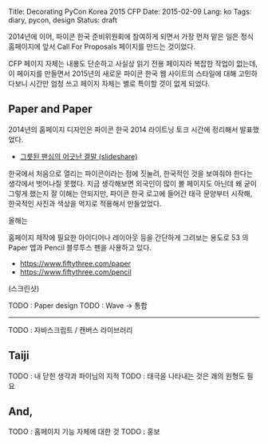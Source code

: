 Title: Decorating PyCon Korea 2015 CFP
Date: 2015-02-09
Lang: ko
Tags: diary, pycon, design
Status: draft


2014년에 이어, 파이콘 한국 준비위원회에 참여하게 되면서 가장 먼저 맡은 일은
정식 홈페이지에 앞서 Call For Proposals 페이지를 만드는 것이었다.

CFP 페이지 자체는 내용도 단순하고 사실상 읽기 전용 페이지라 복잡한 작업이 없는데,
이 페이지를 만들면서 2015년의 새로운 파이콘 한국 웹 사이트의 스타일에 대해 고민하다보니
시간만 엄청 쓰고 페이지 자체는 별로 특이할 것이 없게 되었다.


Paper and Paper
-----------------
2014년의 홈페이지 디자인은 파이콘 한국 2014 라이트닝 토크 시간에 정리해서 발표했었다.

 - [그릇된 팬심의 어긋난 결말 (slideshare)](http://www.slideshare.net/lqez/ss-38513725)

한국에서 처음으로 열리는 파이콘이라는 점에 짓눌려, 한국적인 것을 보여줘야 한다는 생각에서 벗어나질 못했다.
지금 생각해보면 외국인이 많이 볼 페이지도 아닌데 왜 굳이 그렇게 했는지 잘 이해는 안되지만, 
파이콘 한국 로고에 들어간 태극 문양부터 시작해, 한국적인 사진과 색상을 억지로 적용해서 만들었었다.

올해는 

홈페이지 제작에 필요한 아이디어나 레이아웃 등을 간단하게 그려보는 용도로 53 의 Paper 앱과 Pencil 블루투스 펜을 사용하고 있다.

  - <https://www.fiftythree.com/paper>
  - <https://www.fiftythree.com/pencil>


(스크린샷)

TODO : Paper design
TODO : Wave -> 통합

-------------
TODO : 자바스크립트 / 캔버스 라이브러리 


Taiji
-----
TODO : 내 닫힌 생각과 파이님의 지적 
TODO : 태극을 나타내는 것은 괘의 원형도 필요


And,
----
TODO : 홈페이지 기능 자체에 대한 것
TODO : 홍보
